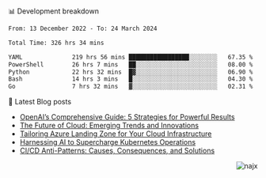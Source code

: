 📊 Development breakdown
<!--START_SECTION:waka-->

```txt
From: 13 December 2022 - To: 24 March 2024

Total Time: 326 hrs 34 mins

YAML              219 hrs 56 mins █████████████████░░░░░░░░   67.35 %
PowerShell        26 hrs 7 mins   ██░░░░░░░░░░░░░░░░░░░░░░░   08.00 %
Python            22 hrs 32 mins  █▓░░░░░░░░░░░░░░░░░░░░░░░   06.90 %
Bash              14 hrs 3 mins   █░░░░░░░░░░░░░░░░░░░░░░░░   04.30 %
Go                7 hrs 32 mins   ▓░░░░░░░░░░░░░░░░░░░░░░░░   02.31 %
```

<!--END_SECTION:waka-->

📕 Latest Blog posts

<!-- BLOG-POST-LIST:START -->
- [OpenAI’s Comprehensive Guide: 5 Strategies for Powerful Results](https://najx.dev/openai's-comprehensive-guide-to-prompt-writing-five-new-strategies-for-powerful-results/)
- [The Future of Cloud: Emerging Trends and Innovations](https://najx.dev/the-future-of-cloud-emerging-trends-and-innovations/)
- [Tailoring Azure Landing Zone for Your Cloud Infrastructure](https://najx.dev/tailoring-your-azure-landing-zone-for-cloud-infrastructure/)
- [Harnessing AI to Supercharge Kubernetes Operations](https://najx.dev/harnessing-ai-to-supercharge-kubernetes-operations/)
- [CI/CD Anti-Patterns: Causes, Consequences, and Solutions](https://najx.dev/cicd-anti-patterns/)
<!-- BLOG-POST-LIST:END -->

<p align="right">
  <img src="https://komarev.com/ghpvc/?username=najx&label=GitHub%20Profile%20Views&color=yellow&style=flat" alt="najx" />
</p align="center">
